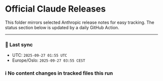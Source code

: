 # Official Claude Releases

This folder mirrors selected Anthropic release notes for easy tracking.
The status section below is updated by a daily GitHub Action.


---

<!-- sync-status:start -->

### 🔄 Last sync
- UTC: `2025-09-27 01:55 UTC`
- Europe/Oslo: `2025-09-27 03:55 CEST`

### ℹ️ No content changes in tracked files this run

<!-- sync-status:end -->





































